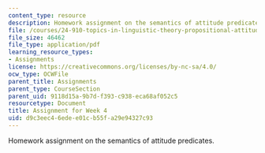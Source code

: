 ```yaml
---
content_type: resource
description: Homework assignment on the semantics of attitude predicates.
file: /courses/24-910-topics-in-linguistic-theory-propositional-attitudes-spring-2009/d9c3eec46edee01cb55fa29e94327c93_MIT24_910s09_assn03.pdf
file_size: 46462
file_type: application/pdf
learning_resource_types:
- Assignments
license: https://creativecommons.org/licenses/by-nc-sa/4.0/
ocw_type: OCWFile
parent_title: Assignments
parent_type: CourseSection
parent_uid: 9118d15a-9b7d-f393-c938-eca68af052c5
resourcetype: Document
title: Assignment for Week 4
uid: d9c3eec4-6ede-e01c-b55f-a29e94327c93
---
```

Homework assignment on the semantics of attitude predicates.